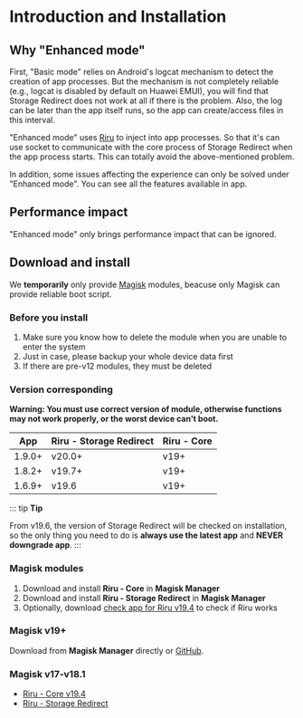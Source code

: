 # Introduction and Installation

## Why "Enhanced mode"

First, "Basic mode" relies on Android's logcat mechanism to detect the creation of app processes. But the mechanism is not completely reliable (e.g., logcat is disabled by default on Huawei EMUI), you will find that Storage Redirect does not work at all if there is the problem. Also, the log can be later than the app itself runs, so the app can create/access files in this interval.

"Enhanced mode" uses [Riru](https://github.com/RikkaApps/Riru) to inject into app processes. So that it's can use socket to communicate with the core process of Storage Redirect when the app process starts. This can totally avoid the above-mentioned problem.

In addition, some issues affecting the experience can only be solved under "Enhanced mode". You can see all the features available in app.

## Performance impact

"Enhanced mode" only brings performance impact that can be ignored.

## Download and install

We **temporarily** only provide [Magisk](https://forum.xda-developers.com/apps/magisk/official-magisk-v7-universal-systemless-t3473445) modules, beacuse only Magisk can provide reliable boot script.

### Before you install

1. Make sure you know how to delete the module when you are unable to enter the system
2. Just in case, please backup your whole device data first
3. If there are pre-v12 modules, they must be deleted

### Version corresponding

**Warning: You must use correct version of module, otherwise functions may not work properly, or the worst device can't boot.**

| App    | Riru - Storage Redirect | Riru - Core |
|--------|-------------------------|-------------|
| 1.9.0+ | v20.0+                  | v19+        |
| 1.8.2+ | v19.7+                  | v19+        |
| 1.6.9+ | v19.6                   | v19+        |

::: tip
**Tip**

From v19.6, the version of Storage Redirect will be checked on installation, so the only thing you need to do is **always use the latest app** and **NEVER downgrade app**.
:::

### Magisk modules

1. Download and install **Riru - Core** in **Magisk Manager**
2. Download and install **Riru - Storage Redirect** in **Magisk Manager**
4. Optionally, download [check app for Riru v19.4](https://github.com/RikkaApps/Riru/releases/download/v19.4/app-release.apk) to check if Riru works

### Magisk v19+

Download from **Magisk Manager** directly or [GitHub](https://github.com/RikkaApps/StorageRedirect-assets/releases/tag/assets).

### Magisk v17-v18.1

* [Riru - Core v19.4](https://github.com/RikkaApps/Riru/releases/download/v19.4/magisk-v17-riru-core-v19.4.zip)
* [Riru - Storage Redirect](https://github.com/RikkaApps/StorageRedirect-assets/releases/tag/assets)